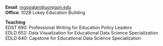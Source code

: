 __Email__: [mgopalan@uoregon.edu](mgopalan@uoregon.edu)  
__Office__: 102B Lokey Education Building

__Teaching__  
EDST 690: Professional Writing for Education Policy Leaders  
EDLD 652: Data Visualization for Educational Data Science Specialization   
EDLD 640: Capstone for Educational Data Science Specialization



